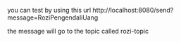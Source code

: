 you can test by using this url
http://localhost:8080/send?message=RoziPengendaliUang

the message will go to the topic called rozi-topic